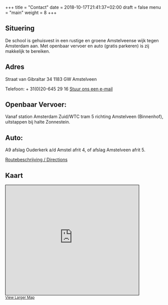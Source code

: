 +++
title = "Contact"
date = 2018-10-17T21:41:37+02:00
draft = false
menu = "main"
weight = 8
+++

## Situering

De school is gehuisvest in een rustige en groene Amstelveense wijk tegen
Amsterdam aan. Met openbaar vervoer en auto (gratis parkeren) is zij makkelijk
te bereiken.

## Adres
Straat van Gibraltar 34
1183 GW 
Amstelveen

Telefoon: + 31(0)20-645 29 16
[Stuur ons een e-mail](mailto:alexandertechniek@hoorweg.demon.nl)

## Openbaar Vervoer:
Vanaf station Amsterdam Zuid/WTC tram 5 richting Amstelveen (Binnenhof), uitstappen bij halte Zonnestein.

## Auto:
A9 afslag Ouderkerk a/d Amstel afrit 4, of afslag Amstelveen afrit 5.

[Routebeschrijving / Directions](https://goo.gl/maps/B4ZENZBdYsD2)

## Kaart
<iframe width="425" height="350" frameborder="0" scrolling="no" marginheight="0" marginwidth="0" src="https://www.openstreetmap.org/export/embed.html?bbox=4.858274459838868%2C52.30292875515424%2C4.894452095031739%2C52.3188548798375&amp;layer=mapnik&amp;marker=52.31089253374116%2C4.876363277435303" style="border: 1px solid black"></iframe><br/><small><a href="https://www.openstreetmap.org/?mlat=52.3109&amp;mlon=4.8764#map=16/52.3109/4.8764">View Larger Map</a></small>